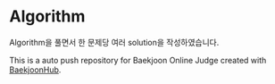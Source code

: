 # **Algorithm**

Algorithm을 풀면서 한 문제당 여러 solution을 작성하였습니다.

This is a auto push repository for Baekjoon Online Judge created with [BaekjoonHub](https://github.com/BaekjoonHub/BaekjoonHub).
